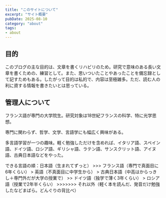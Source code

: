```yaml
---
title: "このサイトについて" 
excerpt: "サイト概要"
pubDate: 2025-08-10
category: "about"
tags:
- about
---
```


## 目的
このブログの主な目的は、文章を書くリハビリのため。研究で意味のある長い文章を書くための、練習として。また、思いついたことやあったことを備忘録として記すためもある。したがって目的は私的で、内容は至極雑多。ただ、読む人の利に資する情報を書きたいとは思っている。
## 管理人について
フランス語が専門の大学院生。研究対象は18世紀フランスの科学、特に光学思想。

専門に関わらず、哲学、文学、言語学にも幅広く興味がある。

多言語学習が一つの趣味。軽く勉強しただけを含めれば、イタリア語、スペイン語、ドイツ語、ロシア語、ギリシャ語、ラテン語、サンスクリット語、アイヌ語、古典日本語などをやった。

できる言語の順：日本語（生まれてずっと） >>> フランス語（専門で真面目に6年くらい） > 英語（不真面目に中学生から） > 古典日本語（中高はからっきし＋専門外だが大学の授業で） >> ドイツ語（独学で薄く3年くらい） > ロシア語（授業で2年半くらい） >>>>>>> それ以外（軽く本を読んだ、発音だけ勉強したなどまばら。どんぐりの背比べ）